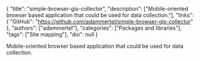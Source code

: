 {
  "title": "simple-browser-gis-collector",
  "description": ["Mobile-oriented browser based application that could be used for data collection."],
  "links": {
    "GitHub": "https://github.com/adammertel/simple-browser-gis-collector"
  },
  "authors": ["adammertel"],
  "categories": ["Packages and libraries"],
  "tags": ["Site mapping"],
  "doi": null
}

<!-- Generated by csv2md.R – do not edit by hand -->

Mobile-oriented browser based application that could be used for data collection.
